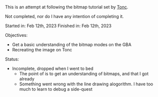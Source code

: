 This is an attempt at following the bitmap tutorial set by [Tonc](https://gbadev.net/tonc/bitmaps.html).

Not completed, nor do I have any intention of completing it.

Started in: Feb 12th, 2023
Finished in: Feb 12th, 2023

Objectives:
- Get a basic understanding of the bitmap modes on the GBA
- Recreating the image on Tonc

Status:
- Incomplete, dropped when I went to bed
    + The point of is to get an understanding of bitmaps, and that I got already
    + Something went wrong with the line drawing alogorithm. I have too much to learn to debug a side-quest